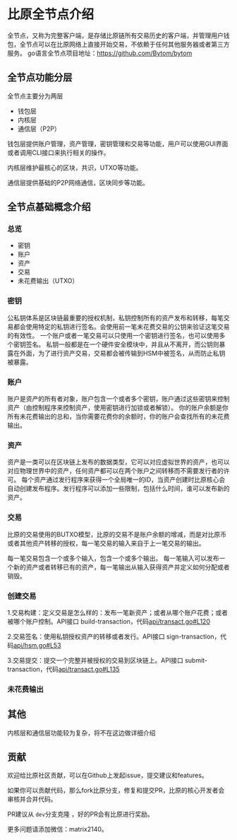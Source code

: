 #  比原全节点介绍

全节点，又称为完整客户端，是存储比原链所有交易历史的客户端，并管理用户钱包，全节点可以在比原网络上直接开始交易，不依赖于任何其他服务器或者第三方服务。
go语言全节点项目地址：https://github.com/Bytom/bytom

## 全节点功能分层

全节点主要分为两层

 - 钱包层
 - 内核层
 - 通信层（P2P）

钱包层提供账户管理，资产管理，密钥管理和交易等功能，用户可以使用GUI界面或者调用CLI接口来执行相关的操作。

内核层维护最核心的区块，共识，UTXO等功能。

通信层提供基础的P2P网络通信，区块同步等功能。

## 全节点基础概念介绍

### 总览

- 密钥
- 账户
- 资产
- 交易
- 未花费输出（UTXO）

### 密钥

公私钥体系是区块链最重要的授权机制，私钥控制所有的资产发布和转移，每笔交易都会使用特定的私钥进行签名。会使用前一笔未花费交易的公钥来验证这笔交易的有效性。
一个账户或者一笔交易可以只使用一个密钥进行签名，也可以使用多个密钥签名。
私钥一般都是在一个硬件安全模块中，并且从不离开，而公钥则暴露在外面，为了进行资产交易，交易都会被传输到HSM中被签名，从而防止私钥被暴露。

### 账户

账户是资产的所有者对象，账户包含一个或者多个密钥，账户通过这些密钥来控制资产（由控制程序来控制资产，使用密钥进行加锁或者解锁）。
你的账户余额是你所有未花费输出的总和，当你需要花费你的余额时，你的账户会查找所有的未花费输出。

### 资产

资产是一类可以在区块链上发布的数据类型，它可以对应虚拟世界的资产，也可以对应物理世界中的资产，任何资产都可以在两个账户之间转移而不需要发行者的许可。
每个资产通过发行程序来获得一个全局唯一的ID，当资产创建时比原核心会自动创建发布程序。发行程序可以添加一些限制，包括什么时间，谁可以发布新的资产。

### 交易

比原的交易使用的BUTXO模型，比原的交易不是账户余额的增减，而是对比原币或者其他资产转移的授权，每一笔交易的输入来自于上一笔交易的输出。

每一笔交易包含一个或多个输入，包含一个或多个输出。
每一笔输入可以发布一个新的资产或者转移已有的资产，每一笔输出从输入获得资产并定义如何分配或者销毁。

### 创建交易

1.交易构建：定义交易是怎么样的：发布一笔新资产；或者从哪个账户花费；或者被哪个账户控制。API接口 build-transaction，代码[api/transact.go#L120](https://github.com/Bytom/bytom/blob/master/api/transact.go#L120)

2.交易签名：使用私钥授权资产的转移或者发行。API接口 sign-transaction，代码[api/hsm.go#L53](https://github.com/Bytom/bytom/blob/master/api/hsm.go#L53)

3.交易提交：提交一个完整并被授权的交易到区块链上。API接口 submit-transaction，代码[api/transact.go#L135](https://github.com/Bytom/bytom/blob/master/api/transact.go#L135)

### 未花费输出





## 其他

内核层和通信层功能较为复杂，将不在这边做详细介绍

## 贡献

欢迎给比原社区贡献，可以在Github上发起issue，提交建议和features。

如果你可以贡献代码，那么fork比原分支，修复和提交PR，比原的核心开发者会审核并合并代码。

PR建议从 `dev`分支克隆 ，好的PR会有比原进行奖励。

更多问题请添加微信：matrix2140。